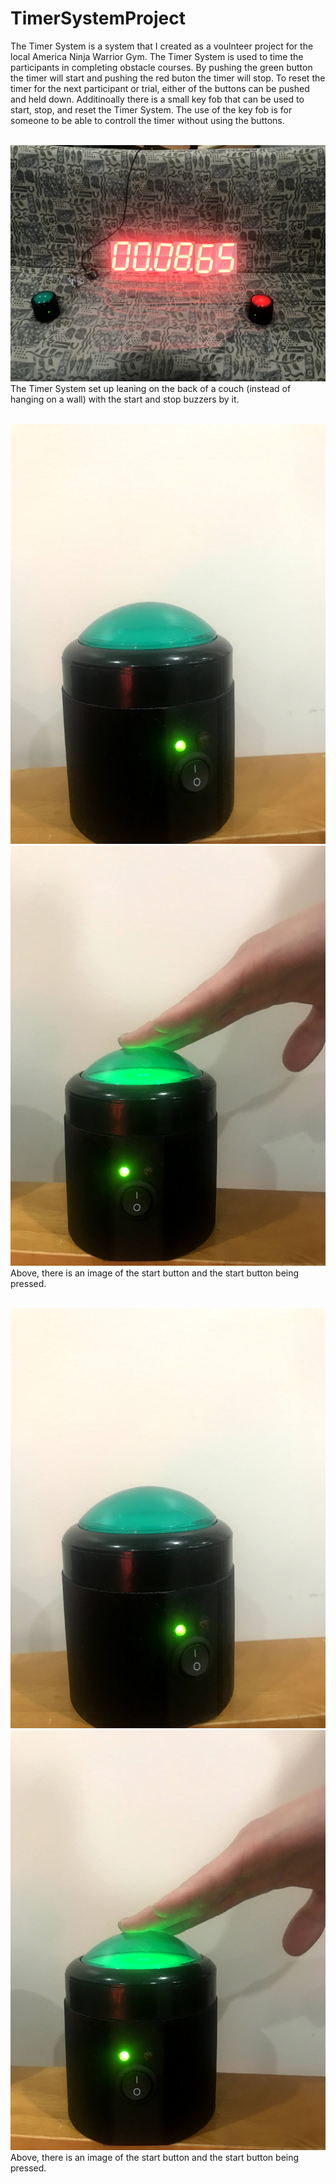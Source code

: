 # TimerSystemProject

The Timer System is a system that I created as a voulnteer project for the local America Ninja Warrior Gym. The Timer System is used to time the participants in completing obstacle courses. By pushing the green button the timer will start and pushing the red buton the timer will stop. To reset the timer for the next participant or trial, either of the buttons can be pushed and held down. Additinoally there is a small key fob that can be used to start, stop, and reset the Timer System. The use of the key fob is for someone to be able to controll the timer without using the buttons. <br /> <br />

![Timer System with the start and stop button](https://github.com/zgreenberg02/TimerSystemProject/blob/master/Images/TimerSystem.jpg?raw=true)
The Timer System set up leaning on the back of a couch (instead of hanging on a wall) with the start and stop buzzers by it. <br /> <br />

![Start Button](https://github.com/zgreenberg02/TimerSystemProject/blob/master/Images/startButton.jpg)
![Start Button Pressed](https://github.com/zgreenberg02/TimerSystemProject/blob/master/Images/startButtonPressed.jpg)
Above, there is an image of the start button and the start button being pressed. <br /> <br />

![Stop Button](https://github.com/zgreenberg02/TimerSystemProject/blob/master/Images/startButton.jpg)
![Stop Button Pressed](https://github.com/zgreenberg02/TimerSystemProject/blob/master/Images/startButtonPressed.jpg)
Above, there is an image of the start button and the start button being pressed. <br /> <br />
